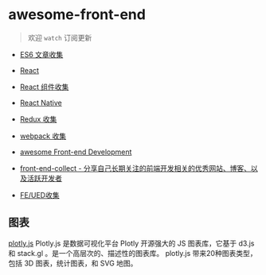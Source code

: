 # awesome-front-end

> 欢迎 `watch` 订阅更新

* [ES6 文章收集](https://github.com/luqin/awesome-front-end/issues/24)
* [React](https://github.com/luqin/awesome-front-end/issues/19)
* [React 组件收集](https://github.com/luqin/awesome-front-end/issues/42)
* [React Native](https://github.com/luqin/awesome-front-end/issues/20)
* [Redux 收集](https://github.com/luqin/awesome-front-end/issues/29)
* [webpack 收集](https://github.com/luqin/awesome-front-end/issues/46)

* [awesome Front-end Development](https://github.com/sindresorhus/awesome#front-end-development)
* [front-end-collect - 分享自己长期关注的前端开发相关的优秀网站、博客、以及活跃开发者](https://github.com/foru17/front-end-collect)
* [FE/UED收集](https://github.com/luqin/awesome-front-end/issues/27)

## 图表

[plotly.js](https://github.com/plotly/plotly.js) Plotly.js 是数据可视化平台 Plotly 开源强大的 JS 图表库，它基于 d3.js 和 stack.gl 。是一个高层次的、描述性的图表库。 plotly.js 带来20种图表类型，包括 3D 图表，统计图表，和 SVG 地图。

